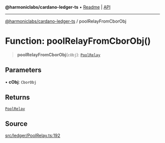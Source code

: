**@harmoniclabs/cardano-ledger-ts** • [Readme](../Introduction) \| [API](../globals)

***

[@harmoniclabs/cardano-ledger-ts](../Introduction) / poolRelayFromCborObj

# Function: poolRelayFromCborObj()

> **poolRelayFromCborObj**(`cObj`): [`PoolRelay`](../type-aliases/PoolRelay)

## Parameters

• **cObj**: `CborObj`

## Returns

[`PoolRelay`](../type-aliases/PoolRelay)

## Source

[src/ledger/PoolRelay.ts:192](https://github.com/HarmonicLabs/cardano-ledger-ts/blob/d1659b0/src/ledger/PoolRelay.ts#L192)
